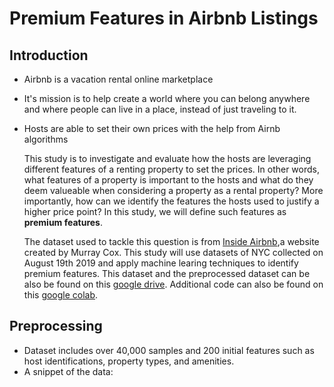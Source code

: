 # Premium Features in Airbnb Listings

## Introduction
- Airbnb is a vacation rental online marketplace
- It's mission is to help create a world where you can belong anywhere and where people can live in a place, instead of just traveling to it.
- Hosts are able to set their own prices with the help from Airnb algorithms

    This study is to investigate and evaluate how the hosts are leveraging different features of a renting property to set the prices. In other words, what features of a property is important to the hosts and what do they deem valueable when considering a property as a rental property? More importantly, how can we identify the features the hosts used to justify a higher price point? In this study, we will define such features as **premium features**.   
  
    The dataset used to tackle this question is from [Inside Airbnb](http://insideairbnb.com/get-the-data.html),a website created by Murray Cox. This study will use datasets of NYC collected on August 19th 2019 and apply machine learing techniques to identify premium features. This dataset and the preprocessed dataset can be also be found on this [google drive](https://drive.google.com/drive/folders/10YZMuBSQ3WaaT77UT2nNNkRryV5G0QnU?usp=sharing). Additional code can also be found on this [google colab](https://colab.research.google.com/drive/1umxFAd7GMGCf99Y8nmntMb4Wc7y3YwU6?usp=sharing).
    
## Preprocessing
- Dataset includes over 40,000 samples and 200 initial features such as host identifications, property types, and amenities.
- A snippet of the data:
